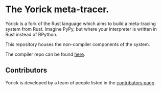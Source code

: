 # The Yorick meta-tracer.

Yorick is a fork of the Rust language which aims to build a meta-tracing system
from Rust. Imagine PyPy, but where your interpreter is written in Rust instead
of RPython.

This repository houses the non-compiler components of the system.

The compiler repo can be found [here](https://github.com/softdevteam/ykrustc).

## Contributors

Yorick is developed by a team of people listed in the
[contributors page](https://github.com/softdevteam/yk/graphs/contributors).
